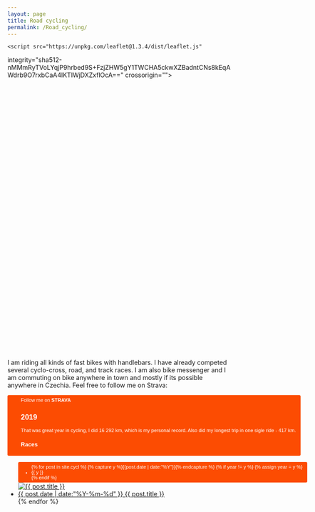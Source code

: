```yaml
---
layout: page
title: Road cycling
permalink: /Road_cycling/
---
```


<html>
<head> 
    <meta charset="UTF-8">
    <title>Leaflet gpx plugin basic</title>
    <link rel="stylesheet" href="https://unpkg.com/leaflet@1.3.4/dist/leaflet.css"
   integrity="sha512-puBpdR0798OZvTTbP4A8Ix/l+A4dHDD0DGqYW6RQ+9jxkRFclaxxQb/SJAWZfWAkuyeQUytO7+7N4QKrDh+drA=="
   crossorigin=""/>
   <style> 
  	#map {
   	width: 700px;
  	 height: 600px; }
	</style> 
  </head>
  <body>
    
    <script src="https://unpkg.com/leaflet@1.3.4/dist/leaflet.js"
   integrity="sha512-nMMmRyTVoLYqjP9hrbed9S+FzjZHW5gY1TWCHA5ckwXZBadntCNs8kEqAWdrb9O7rxbCaA4lKTIWjDXZxflOcA=="
   crossorigin=""></script>
    <script src="https://cdnjs.cloudflare.com/ajax/libs/leaflet-gpx/1.4.0/gpx.min.js"></script>
    <div id ="map"> </div> 
    <script>
    var map = L.map('map', 	{center: [42.4624, -6.2073],zoom: 11});

	L.tileLayer('http://{s}.tile.osm.org/{z}/{x}/{y}.png').addTo(map);

  var url = "https://www.dropbox.com/s/62gqv6r9lvy0esp/Sraz_v_Sulici_.gpx?dl=0" ; // URL al archivo GPX 
  new L.GPX(url, {async: true}).on('loaded', function(e) {
    map.fitBounds(e.target.getBounds());
  }).addTo(map);
	</script>
  </body>
</html>

I am riding all kinds of fast bikes with handlebars. I have already competed several cyclo-cross, road, and track races. I am also bike messenger and I am commuting on bike anywhere in town and mostly if its possible anywhere in Czechia. 
Feel free to follow me on Strava:

<a style="display:inline-block;background-color:#FC4C02;color:#fff;padding:5px 10px 5px 30px;font-size:11px;font-family:Helvetica, Arial, sans-serif;white-space:nowrap;text-decoration:none;background-repeat:no-repeat;background-position:10px center;border-radius:3px;background-image:url('http://badges.strava.com/logo-strava-echelon.png')" href='http://strava.com/athletes/21086949' target="_clean">
  Follow me on <b>STRAVA</b>


<h2>2019</h2>
That was great year in cycling, I did 16 292 km, which is my personal record. Also did my longest trip in one sigle ride - 417 km.
<h3>Races</h3>
<ul class="listing">
{% for post in site.cycl %}
  {% capture y %}{{post.date | date:"%Y"}}{% endcapture %}
  {% if year != y %}
    {% assign year = y %}
    <li class="listing-seperator">{{ y }}</li>
  {% endif %}
    <a href="{{ post.url | prepend: site.baseurl }}">
    <img src="{{ post.image | prepend: site.baseurl }}" alt="{{ post.title }}" title="{{ post.title }}"> <a href="{{ post.url | prepend: site.baseurl }}">
  <li class="listing-item">
    <time datetime="{{ "post.date" | date:"%Y-%m-%d" }}">{{ post.date | date:"%Y-%m-%d" }}</time>
    <a href="{{ post.url | prepend: site.baseurl }}" title="{{ post.title }}">{{ post.title }}</a>
  </li>
{% endfor %}


